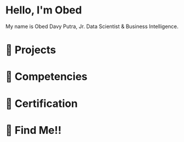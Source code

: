 # Hello, I'm Obed 
My name is Obed Davy Putra, Jr. Data Scientist & Business Intelligence.

# 🏢 Projects
# 🎁 Competencies
# 📑 Certification
# 💬 Find Me!!
